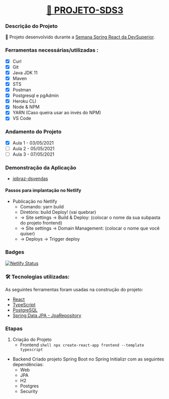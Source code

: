 <h1 align="center">
    <a href="https://github.com/jpbraz/projeto-sds3">🔗 PROJETO-SDS3
</a>
</h1>

### Descrição do Projeto
🚀 Projeto desenvolvido durante a [Semana Spring React da DevSuperior](https://github.com/devsuperior/sds3).

### Ferramentas necessárias/utilizadas :
- [x] Curl
- [x] Git
- [x] Java JDK 11
- [x] Maven
- [x] STS
- [x] Postman
- [x] Postgresql e pgAdmin
- [x] Heroku CLI
- [x] Node & NPM
- [x] YARN (Caso queira usar ao invés do NPM)
- [x] VS Code

### Andamento do Projeto
- [x] Aula 1 - 03/05/2021
- [ ] Aula 2 - 05/05/2021
- [ ] Aula 3 - 07/05/2021

### Demonstração da Aplicação
- [jpbraz-dsvendas](https://jpbraz-dsvendas.netlify.app/)

#### Passos para implantação no Netlify
- Publicação no Netlify
    * Comando: yarn build
    * Diretório: build
      Deploy! (vai quebrar)
    * -> Site settings -> Build & Deploy: (colocar o nome da sua subpasta do projeto frontend)
    * -> Site settings -> Domain Management: (colocar o nome que você quiser)
    * -> Deploys -> Trigger deploy

### Badges
[![Netlify Status](https://api.netlify.com/api/v1/badges/a40749b2-82ce-4ff6-8d49-504aeba8e5e8/deploy-status)](https://app.netlify.com/sites/jpbraz-dsvendas/deploys)

### 🛠 Tecnologias utilizadas:

As seguintes ferramentas foram usadas na construção do projeto:

- [React](https://pt-br.reactjs.org/)
- [TypeScript](https://www.typescriptlang.org/)
- [PostgreSQL](https://www.postgresql.org/)
- [Spring Data JPA - JpaRepository](https://spring.io/)

### Etapas
1) Criação do Projeto
   * Frontend
  ```shell npx create-react-app frontend --template typescript```
      
  * Backend
    Criado projeto Spring Boot no Spring Initializr com as seguintes dependências:
    * Web
    * JPA
    * H2
    * Postgres
    * Security
